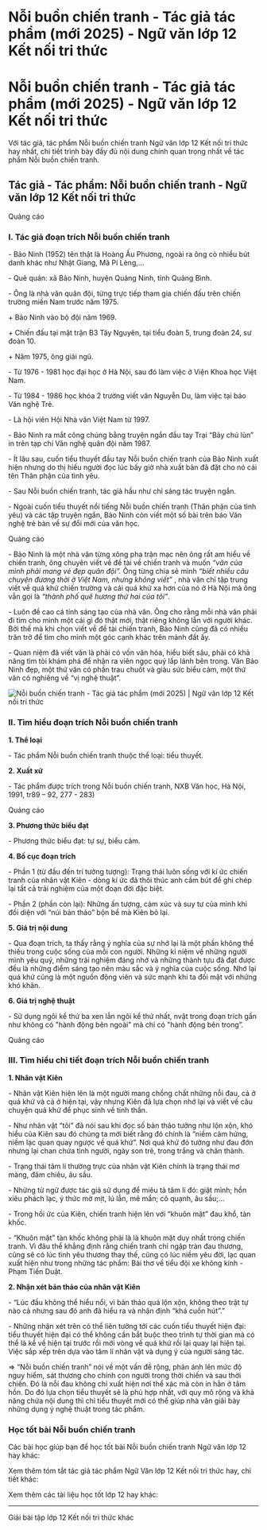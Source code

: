 # Nỗi buồn chiến tranh - Tác giả tác phẩm (mới 2025) - Ngữ văn lớp 12 Kết nối tri thức

# Nỗi buồn chiến tranh - Tác giả tác phẩm (mới 2025) - Ngữ văn lớp 12 Kết nối tri thức

Với tác giả, tác phẩm Nỗi buồn chiến tranh Ngữ văn lớp 12 Kết nối tri thức hay nhất, chi tiết trình bày đầy đủ nội dung chính quan trọng nhất về tác phẩm Nỗi buồn chiến tranh.

## Tác giả - Tác phẩm: Nỗi buồn chiến tranh - Ngữ văn lớp 12 Kết nối tri thức

Quảng cáo

### **I. Tác giả đoạn trích Nỗi buồn chiến tranh**

\- Bảo Ninh (1952) tên thật là Hoàng Ấu Phương, ngoài ra ông cò nhiều bút danh khác như Nhật Giang, Mã Pí Lèng,…

\- Quê quán: xã Bảo Ninh, huyện Quảng Ninh, tỉnh Quảng Bình.

\- Ông là nhà văn quân đội, từng trực tiếp tham gia chiến đấu trên chiến trường miền Nam trước năm 1975.

\+ Bảo Ninh vào bộ đội năm 1969.

\+ Chiến đấu tại mặt trận B3 Tây Nguyên, tại tiểu đoàn 5, trung đoàn 24, sư đoàn 10.

\+ Năm 1975, ông giải ngũ.

\- Từ 1976 - 1981 học đại học ở Hà Nội, sau đó làm việc ở Viện Khoa học Việt Nam.

\- Từ 1984 - 1986 học khóa 2 trường viết văn Nguyễn Du, làm việc tại báo Văn nghệ Trẻ.

\- Là hội viên Hội Nhà văn Việt Nam từ 1997.

\- Bảo Ninh ra mắt công chúng bằng truyện ngắn đầu tay Trại “Bảy chú lùn” in trên tạp chí Văn nghệ quân đội năm 1987.

\- Ít lâu sau, cuốn tiểu thuyết đầu tay Nỗi buồn chiến tranh của Bảo Ninh xuất hiện nhưng do thị hiếu người đọc lúc bấy giờ nhà xuất bản đã đặt cho nó cái tên Thân phận của tình yêu.

\- Sau Nỗi buồn chiến tranh, tác giả hầu như chỉ sáng tác truyện ngắn.

\- Ngoài cuốn tiểu thuyết nổi tiếng Nỗi buồn chiến tranh (Thân phận của tình yêu) và các tập truyện ngắn, Bảo Ninh còn viết một số bài trên báo Văn nghệ trẻ bàn về sự đổi mới của văn học.

Quảng cáo

\- Bảo Ninh là một nhà văn từng xông pha trận mạc nên ông rất am hiểu về chiến tranh, ông chuyên viết về đề tài về chiến tranh và muốn  _“văn của mình phải mang vẻ đẹp quân đội”._ Ông từng chia sẻ mình  _“biết nhiều câu chuyện đương thời ở Việt Nam, nhưng không viết”_ , nhà văn chỉ tập trung viết về quá khứ chiến trường và cái quá khứ xa hơn của nó ở Hà Nội mà ông vẫn gọi là  _“thành phố quê hương thứ hai của tôi”_.

\- Luôn đề cao cá tính sáng tạo của nhà văn. Ông cho rằng mỗi nhà văn phải đi tìm cho mình một cái gì đó thật mới, thật riêng không lẫn với người khác. Bởi thế mà khi chọn viết về đề tài chiến tranh, Bảo Ninh cũng đã có nhiều trăn trở để tìm cho mình một góc cạnh khác trên mảnh đất ấy.

\- Quan niệm đã viết văn là phải có vốn văn hóa, hiểu biết sâu, phải có khả năng tìm tòi khám phá để nhận ra viên ngọc quý lấp lánh bên trong. Văn Bảo Ninh đẹp, một thứ văn có phần trau chuốt và giàu sức biểu cảm, một thứ văn có nghiêng về “vị nghệ thuật”.

![Nỗi buồn chiến tranh - Tác giả tác phẩm \(mới 2025\) | Ngữ văn lớp 12 Kết nối tri thức](https://vietjack.com/soan-van-lop-12-kn/images/tac-gia-tac-pham-noi-buon-chien-tranh.PNG)

### **II. Tìm hiểu đoạn trích Nỗi buồn chiến tranh**

**1\. Thể loại**

\- Tác phẩm Nỗi buồn chiến tranh thuộc thể loại: tiểu thuyết.

**2\. Xuất xứ**

\- Tác phẩm được trích trong Nỗi buồn chiến tranh, NXB Văn học, Hà Nội, 1991, tr89 – 92, 277 - 283)

Quảng cáo

**3\. Phương thức biểu đạt**

\- Phương thức biểu đạt: tự sự, biểu cảm.

**4\. Bố cục đoạn trích**

\- Phần 1 (từ đầu đến trí tưởng tượng): Trạng thái luôn sống với kí ức chiến tranh của nhân vật Kiên - dòng kí ức đã thôi thúc anh cầm bút để ghi chép lại tất cả trải nghiệm của một đoạn đời đặc biệt.

\- Phần 2 (phần còn lại): Những ấn tượng, cảm xúc và suy tư của mình khi đối diện với “núi bản thảo” bộn bề mà Kiên bỏ lại.

**5\. Giá trị nội dung**

\- Qua đoạn trích, ta thấy rằng ý nghĩa của sự nhớ lại là một phần không thể thiếu trong cuộc sống của mỗi con người. Những kỉ niệm về những người mình yêu quý, những trải nghiệm đáng nhớ và những thành tựu đã đạt được đều là những điểm sáng tạo nên màu sắc và ý nghĩa của cuộc sống. Nhớ lại quá khứ cũng là một nguồn động viên và sức mạnh khi ta đối mặt với nhứng khó khăn.

**6\. Giá trị nghệ thuật**

\- Sử dụng ngôi kể thứ ba xen lẫn ngôi kể thứ nhất, nvật trong đoạn trích gần như không có "hành động bên ngoài" mà chỉ có "hành động bên trong”.

Quảng cáo

### **III. Tìm hiểu chi tiết đoạn trích Nỗi buồn chiến tranh**

**1\. Nhân vật Kiên**

\- Nhân vật Kiên hiện lên là một người mang chồng chất những nỗi đau, cả ở quá khứ và cả ở hiện tại, vậy nhưng Kiên đã lựa chọn nhớ lại và viết về câu chuyện quá khứ để phục sinh về tinh thần. 

\- Như nhân vật “tôi” đã nói sau khi đọc số bản thảo tưởng như lộn xộn, khó hiểu của Kiên sau đó chúng ta mới biết rằng đó chính là “niềm cảm hứng, niềm lạc quan quay ngược về quá khứ”. Nơi quá khứ đó tưởng như đau đớn nhưng lại chan chứa tình người, ngày son trẻ, trong trắng và chân thành.

\- Trạng thái tâm lí thường trực của nhân vật Kiên chính là trạng thái mơ màng, đăm chiêu, âu sầu.

\- Những từ ngữ được tác giả sử dụng để miêu tả tâm lí đó: giật mình; hồn xiêu phách lạc, ý thức mờ mịt, lú lẫn, mê mẩn; cô quạnh, âu sầu;…

\- Trong hồi ức của Kiên, chiến tranh hiện lên với “khuôn mặt” đau khổ, tàn khốc.

\- “Khuôn mặt” tàn khốc không phải là là khuôn mặt duy nhất trong chiến tranh. Vì đâu thể khẳng định rằng chiến tranh chỉ ngập tràn đau thương, cũng sẽ có lúc tình yêu thương thay thế, cũng có lúc niềm yêu đời, lạc quan xuất hiện như trong những tác phẩm: Bài thơ về tiểu đội xe không kính - Phạm Tiến Duật.

**2\. Nhận xét bản thảo của nhân vật Kiên**

\- “Lúc đầu không thể hiểu nổi, vì bản thảo quá lộn xộn, không theo trật tự nào cả nhưng sau đó anh đã hiểu ra và nhận định “khá cuốn hút”.”

\- Những nhận xét trên có thể liên tưởng tới các cuốn tiểu thuyết hiện đại: tiểu thuyết hiện đại có thể không cần bắt buộc theo trình tự thời gian mà có thể là kể về hiện tại trước rồi mới vòng về quá khứ rồi lại quay lại hiện tại. Việc sắp xếp trên dựa vào tâm lí nhân vật và dụng ý của người sáng tác.

=> “Nỗi buồn chiến tranh” nói về một vấn đề rộng, phản ánh lên mức độ nguy hiểm, sát thương cho chính con người trong thời chiến và sau thời chiến. Đó là nỗi đau không chỉ xuất hiện nơi thể xác mà còn in hằn ở tâm hồn. Do đó lựa chọn tiểu thuyết sẽ là phù hợp nhất, với quy mô rộng và khả năng chứa nội dung thì chỉ tiểu thuyết mới có thể giúp nhà văn giãi bày những dụng ý nghệ thuật trong tác phẩm.

### **Học tốt bài Nỗi buồn chiến tranh**

Các bài học giúp bạn để học tốt bài Nỗi buồn chiến tranh Ngữ văn lớp 12 hay khác:

Xem thêm tóm tắt tác giả tác phẩm Ngữ Văn lớp 12 Kết nối tri thức hay, chi tiết khác:

Xem thêm các tài liệu học tốt lớp 12 hay khác:

* * *

Giải bài tập lớp 12 Kết nối tri thức khác

